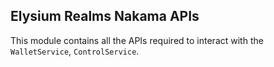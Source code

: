 ## Elysium Realms Nakama APIs

This module contains all the APIs required to interact with the `WalletService`, `ControlService`.
